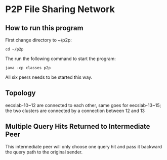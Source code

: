 # P2P File Sharing Network

## How to run this program

First change directory to ~/p2p:  
```shell script
cd ~/p2p
```  
The run the following command to start the program:  
```shell script
java -cp classes p2p
```

All six peers needs to be started this way.

## Topology

eecslab-10~12 are connected to each other, same goes for eecslab-13~15; the two clusters are connected by a connection 
between 12 and 13

## Multiple Query Hits Returned to Intermediate Peer

This intermediate peer will only choose one query hit and pass it backward the query path to the original sender.